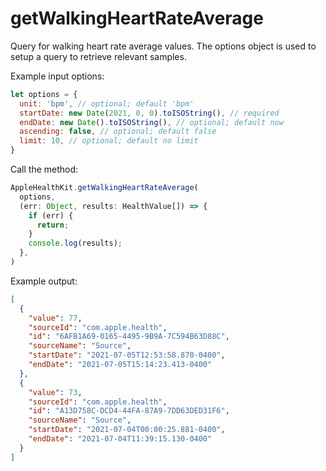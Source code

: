 # getWalkingHeartRateAverage

Query for walking heart rate average values. The options object is used to setup a query to retrieve relevant samples.

Example input options:

```javascript
let options = {
  unit: 'bpm', // optional; default 'bpm'
  startDate: new Date(2021, 0, 0).toISOString(), // required
  endDate: new Date().toISOString(), // optional; default now
  ascending: false, // optional; default false
  limit: 10, // optional; default no limit
}
```

Call the method:

```javascript
AppleHealthKit.getWalkingHeartRateAverage(
  options,
  (err: Object, results: HealthValue[]) => {
    if (err) {
      return;
    }
    console.log(results);
  },
)
```

Example output:

```json
[
  {
    "value": 77,
    "sourceId": "com.apple.health",
    "id": "6AFB1A69-0165-4495-9B9A-7C594B63D88C",
    "sourceName": "Source",
    "startDate": "2021-07-05T12:53:58.870-0400",
    "endDate": "2021-07-05T15:14:23.413-0400"
  },
  {
    "value": 73,
    "sourceId": "com.apple.health",
    "id": "A13D758C-DCD4-44FA-87A9-7DD63DED31F6",
    "sourceName": "Source",
    "startDate": "2021-07-04T00:00:25.881-0400",
    "endDate": "2021-07-04T11:39:15.130-0400"
  }
]
```
